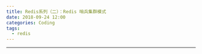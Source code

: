 ```yaml
---
title: Redis系列（二）：Redis 哨兵集群模式
date: 2018-09-24 12:00
categories: Coding
tags:
  - redis
---
```

----------------------------------